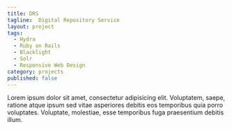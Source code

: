 ```yaml
---
title: DRS
tagline:  Digital Repository Service
layout: project
tags:
  - Hydra
  - Ruby on Rails
  - Blacklight
  - Solr
  - Responsive Web Design
category: projects
published: false
---
```

Lorem ipsum dolor sit amet, consectetur adipisicing elit. Voluptatem, saepe, ratione atque ipsum sed vitae asperiores debitis eos temporibus quia porro voluptates. Voluptate, molestiae, esse temporibus fuga praesentium debitis illum.

